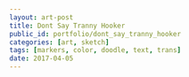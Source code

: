 ```yaml
---
layout: art-post
title: Dont Say Tranny Hooker
public_id: portfolio/dont_say_tranny_hooker
categories: [art, sketch]
tags: [markers, color, doodle, text, trans]
date: 2017-04-05
---
```

